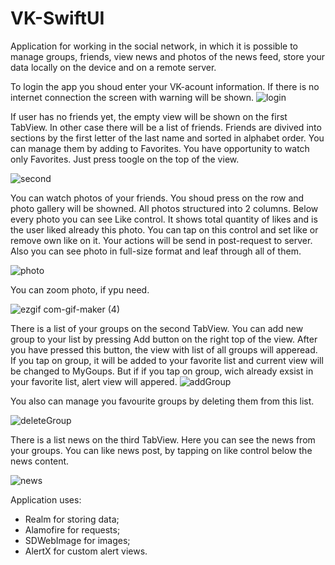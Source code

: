 # VK-SwiftUI
Application for working in the social network, in which it is possible to manage groups, friends, view news and photos of the news feed, store your data locally on the device and on a remote server.

To login the app you shoud enter your VK-acount information. If there is no internet connection the screen with warning will be shown.
![login](https://user-images.githubusercontent.com/10026372/216045036-7639dfbc-9978-45a5-812b-cb6bc9d8cd9b.jpg)

If user has no friends yet, the empty view will be shown on the first TabView. In other case there will be a list of friends. Friends are divived into sections by the first letter of the last name and sorted in alphabet order.
You can manage them by adding to Favorites. You have opportunity to watch only Favorites. Just press toogle on the top of the view.

![second](https://user-images.githubusercontent.com/10026372/215997766-1f351792-627c-4130-8d62-f9ca26fb2373.jpg)

You can watch photos of your friends. You shoud press on the row and photo gallery will be showned. 
All photos structured into 2 columns. Below every photo you can see Like control. It shows total quantity of likes and is the user liked already this photo. You can tap on this control and set like or remove own like on it. Your actions will be send in post-request to server.
Also you can see photo in full-size format and leaf through all of them.

![photo](https://user-images.githubusercontent.com/10026372/216007229-535953b5-3570-4193-8554-b75730cd4fa5.jpg)

You can zoom photo, if ypu need.

![ezgif com-gif-maker (4)](https://user-images.githubusercontent.com/10026372/216052914-6b100b4e-3d63-4099-9bd9-a0ad56562797.gif)

There is a list of your groups on the second TabView. 
You can add new group to your list by pressing Add button on the right top of the view. After you have pressed this button,  the view with list of all groups will apperead. If you tap on group, it will be added to your favorite list and current view will be changed to MyGoups. But if if you tap on group, wich already exsist in your favorite list, alert view will appered.
![addGroup](https://user-images.githubusercontent.com/10026372/216011223-de6729f8-8756-49db-a5fa-e6d5627d3aa4.jpg)

You also can manage you favourite groups by deleting them from this list.

![deleteGroup](https://user-images.githubusercontent.com/10026372/216012298-e9b52159-6817-4738-b65d-921866cd6c5b.jpg)

There is a list news on the third TabView. Here you can see the news from your groups. You can like news post, by tapping on like control below the news content.

![news](https://user-images.githubusercontent.com/10026372/216014281-fa626ccb-2843-410f-bb9f-290a600698f0.jpg)

Application uses:
 - Realm for storing data;
 - Alamofire for requests;
 - SDWebImage for images;
 - AlertX for custom alert views.
